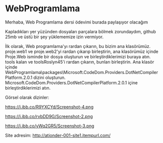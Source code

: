 # WebProgramlama

Merhaba, Web Programlama dersi ödevimi burada paylaşıyor olacağım

Kapladıkları yer yüzünden dosyaları parçalara bölmek zorundaydım, github 25mb ve üstü bir şey yüklememize izin vermiyor.

İlk olarak, Web programlama'yı rardan çıkarın, bu bizim ana klasörümüz.
proje.web1 ve proje.web2'yi rardan çıkarıp birleştirin, ana klasörümüz içinde Proje.Web isminde bir dosya oluşturun ve birleştirdiklerimizi buraya atın.
tools kalan ve toolsRoslyn45'i rardan çıkarın, bunları birleştirin. Ana klasör içinde WebProgramlama\packages\Microsoft.CodeDom.Providers.DotNetCompilerPlatform.2.0.1 dizini oluşturun. Microsoft.CodeDom.Providers.DotNetCompilerPlatform.2.0.1 içine birleştirdiklerimizi atın.

Görsel olarak dizinler:

https://i.ibb.co/R9YXCYd/Screenshot-4.png

https://i.ibb.co/rvbDD9G/Screenshot-2.png

https://i.ibb.co/yWq2GR5/Screenshot-3.png

Site adresim: http://ationder-001-site1.itempurl.com/
